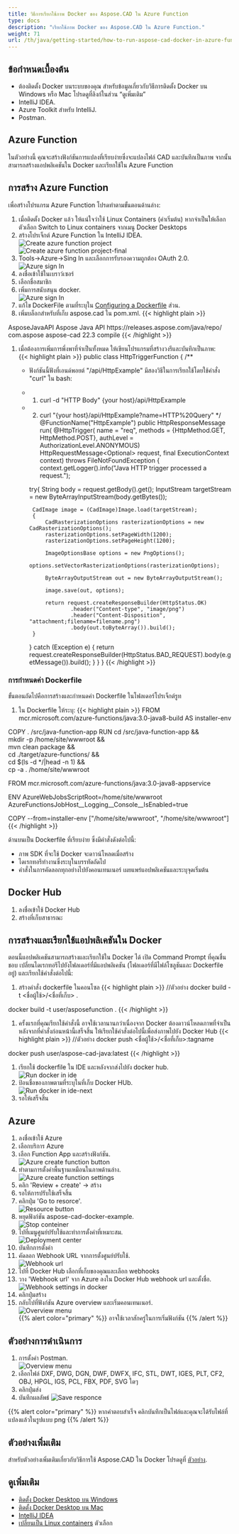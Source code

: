 ```yaml
---
title: วิธีการเรียกใช้ภาพ Docker ของ Aspose.CAD ใน Azure Function
type: docs
description: "เรียกใช้ภาพ Docker ของ Aspose.CAD ใน Azure Function."
weight: 71
url: /th/java/getting-started/how-to-run-aspose-cad-docker-in-azure-function/
---
```


## ข้อกำหนดเบื้องต้น
- ต้องติดตั้ง Docker บนระบบของคุณ สำหรับข้อมูลเกี่ยวกับวิธีการติดตั้ง Docker บน Windows หรือ Mac โปรดดูที่ลิงก์ในส่วน “ดูเพิ่มเติม”
- IntelliJ IDEA.
- Azure Toolkit สำหรับ IntelliJ.
- Postman.

## Azure Function

ในตัวอย่างนี้ คุณจะสร้างฟังก์ชันการแปลงที่เรียบง่ายซึ่งจะแปลงไฟล์ CAD และบันทึกเป็นภาพ จากนั้นสามารถสร้างแอปพลิเคชันใน Docker และเรียกใช้ใน Azure Function

## การสร้าง Azure Function

เพื่อสร้างโปรแกรม Azure Function โปรดทำตามขั้นตอนด้านล่าง:
1. เมื่อติดตั้ง Docker แล้ว ให้แน่ใจว่าใช้ Linux Containers (ค่าเริ่มต้น) หากจำเป็นให้เลือกตัวเลือก Switch to Linux containers จากเมนู Docker Desktops
1. สร้างโปรเจ็กต์ Azure Function ใน IntelliJ IDEA.<br>
![Create azure function project](/_assets/java/java-azure/create-function-ide-1.png)<br>
![Create azure function project-final](/_assets/java/java-azure/create-function-ide-2.png)<br>
1. Tools->Azure->Sing In และเลือกการรับรองความถูกต้อง OAuth 2.0.<br>
![Azure sign In](/_assets/java/java-azure/sign-in-azure.png)<br>
1. ลงชื่อเข้าใช้ในเบราว์เซอร์
1. เลือกชื่อสมาชิก
1. เพิ่มการสนับสนุน docker.<br>
![Azure sign In](/_assets/java/java-azure/add-docker-support.png)<br>
1. แก้ไข DockerFile ตามที่ระบุใน <a href="#configuring-a-dockerfile">Configuring a Dockerfile</a> ส่วน.
1. เพิ่มบล็อกสำหรับที่เก็บ aspose.cad ใน pom.xml.
{{< highlight plain >}}
<repositories>
    <repository>
		<id>AsposeJavaAPI</id>
        <name>Aspose Java API</name>
        <url>https://releases.aspose.com/java/repo/</url>
    </repository>
</repositories>


<dependencies>
 <dependency>
    <groupId>com.aspose</groupId>
    <artifactId>aspose-cad</artifactId>
    <version>22.3</version>
    <scope>compile</scope>
  </dependency>
</dependencies>
{{< /highlight >}}

1. เมื่อต้องการเพิ่มการพึ่งพาที่จำเป็นทั้งหมด ให้เขียนโปรแกรมที่สร้างวงรีและบันทึกเป็นภาพ:<br>
{{< highlight plain >}}
public class HttpTriggerFunction {
    /**
     * ฟังก์ชันนี้ฟังที่เอนด์พอยต์ "/api/HttpExample" มีสองวิธีในการเรียกใช้โดยใช้คำสั่ง "curl" ใน bash:
     * 1. curl -d "HTTP Body" {your host}/api/HttpExample
     * 2. curl "{your host}/api/HttpExample?name=HTTP%20Query"
     */
    @FunctionName("HttpExample")
    public HttpResponseMessage run(
            @HttpTrigger(
                name = "req",
                methods = {HttpMethod.GET, HttpMethod.POST},
                authLevel = AuthorizationLevel.ANONYMOUS)
                HttpRequestMessage<Optional<String>> request,
            final ExecutionContext context) throws FileNotFoundException {
        context.getLogger().info("Java HTTP trigger processed a request.");

        try{
            String body = request.getBody().get();
            InputStream targetStream = new ByteArrayInputStream(body.getBytes());

            CadImage image = (CadImage)Image.load(targetStream);
            {
                CadRasterizationOptions rasterizationOptions = new CadRasterizationOptions();
                rasterizationOptions.setPageWidth(1200);
                rasterizationOptions.setPageHeight(1200);

                ImageOptionsBase options = new PngOptions();
                options.setVectorRasterizationOptions(rasterizationOptions);

                ByteArrayOutputStream out = new ByteArrayOutputStream();

                image.save(out, options);

                return request.createResponseBuilder(HttpStatus.OK)
                        .header("Content-type", "image/png")
                        .header("Content-Disposition", "attachment;filename=filename.png")
                        .body(out.toByteArray()).build();
            }
        }
        catch (Exception e)
		{
            return request.createResponseBuilder(HttpStatus.BAD_REQUEST).body(e.getMessage()).build();
        }
    }
}
{{< /highlight >}}

### การกำหนดค่า Dockerfile

ขั้นตอนถัดไปคือการสร้างและกำหนดค่า Dockerfile ในโฟลเดอร์โปรเจ็กต์รูท

1. ใน Dockerfile ให้ระบุ:
{{< highlight plain >}}
FROM mcr.microsoft.com/azure-functions/java:3.0-java8-build AS installer-env

COPY . /src/java-function-app
RUN cd /src/java-function-app && \
    mkdir -p /home/site/wwwroot && \
    mvn clean package && \
    cd ./target/azure-functions/ && \
    cd $(ls -d */|head -n 1) && \
    cp -a . /home/site/wwwroot

FROM mcr.microsoft.com/azure-functions/java:3.0-java8-appservice

ENV AzureWebJobsScriptRoot=/home/site/wwwroot \
    AzureFunctionsJobHost__Logging__Console__IsEnabled=true

COPY --from=installer-env ["/home/site/wwwroot", "/home/site/wwwroot"]
{{< /highlight >}}

ด้านบนเป็น Dockerfile ที่เรียบง่าย ซึ่งมีคำสั่งดังต่อไปนี้:

- ภาพ SDK ที่จะใช้ Docker จะดาวน์โหลดเมื่อสร้าง
- ไดเรกทอรีทำงานซึ่งระบุในบรรทัดถัดไป
- คำสั่งในการคัดลอกทุกอย่างไปยังคอนเทนเนอร์ เผยแพร่แอปพลิเคชันและระบุจุดเริ่มต้น

## Docker Hub
1. ลงชื่อเข้าใช้ Docker Hub
1. สร้างที่เก็บสาธารณะ

## การสร้างและเรียกใช้แอปพลิเคชันใน Docker
 
ตอนนี้แอปพลิเคชันสามารถสร้างและเรียกใช้ใน Docker ได้ เปิด Command Prompt ที่คุณชื่นชอบ เปลี่ยนไดเรกทอรีไปยังโฟลเดอร์ที่มีแอปพลิเคชัน (โฟลเดอร์ที่มีไฟล์โซลูชันและ Dockerfile อยู่) และเรียกใช้คำสั่งต่อไปนี้:


1. สร้างคำสั่ง dockerfile ในคอนโซล
{{< highlight plain >}}
//ตัวอย่าง
docker build -t <ชื่อผู้ใช้>/<ชื่อที่เก็บ> .

docker build -t user/asposefunction .
{{< /highlight >}}
 
1. ครั้งแรกที่คุณเรียกใช้คำสั่งนี้ อาจใช้เวลานานกว่าเนื่องจาก Docker ต้องดาวน์โหลดภาพที่จำเป็น หลังจากที่คำสั่งก่อนหน้านี้เสร็จสิ้น ให้เรียกใช้คำสั่งต่อไปนี้เพื่อส่งภาพไปยัง Docker Hub
{{< highlight plain >}}
//ตัวอย่าง
docker push <ชื่อผู้ใช้>/<ชื่อที่เก็บ>:tagname

docker push user/aspose-cad-java:latest
{{< /highlight >}}

1. เรียกใช้ dockerfile ใน IDE และหลังจากส่งไปยัง docker hub.<br>
![Run docker in ide](/_assets/java/java-azure/docker-run-in-ide.png)<br>
1. ป้อนชื่อของภาพตามที่ระบุในที่เก็บ Docker HUb.<br>
![Run docker in ide-next](/_assets/java/java-azure/docker-run-in-ide-1.png)<br>
1. รอให้เสร็จสิ้น

## Azure

1. ลงชื่อเข้าใช้ Azure
1. เลือกบริการ Azure
1. เลือก Function App และสร้างฟังก์ชัน.<br>
![Azure create function button](/_assets/java/java-azure/create-function-azure.png)<br>
1. ทำตามการตั้งค่าพื้นฐานเหมือนในภาพด้านล่าง.<br>
![Azure create function settings](/_assets/java/java-azure/create-function-settings.png)<br>
1. คลิก 'Review + create' -> สร้าง
1. รอให้การปรับใช้เสร็จสิ้น
1. คลิกปุ่ม 'Go to resorce'.<br>
![Resource button](/_assets/java/java-azure/go-to-resource.png)<br>
1. หยุดฟังก์ชัน aspose-cad-docker-example.<br>
![Stop conteiner](/_assets/java/java-azure/stop-container.png)<br>
1. ไปที่เมนูศูนย์ปรับใช้และทำการตั้งค่าที่เหมาะสม.<br>
![Deployment center](/_assets/java/java-azure/deployment-center.png)<br>
1. บันทึกการตั้งค่า
1. คัดลอก Webhook URL จากการตั้งศูนย์ปรับใช้.<br>
![Webhook url](/_assets/java/java-azure/webhook-url.png)<br>
1. ไปที่ Docker Hub เลือกที่เก็บของคุณและเลือก webhooks
1. วาง 'Webhook url' จาก Azure ลงใน Docker Hub webhook url และตั้งชื่อ.<br>
![Webhook settings in docker](/_assets/java/java-azure/webhook.png)<br>
1. คลิกปุ่มสร้าง
1. กลับไปที่ฟังก์ชัน Azure overview และเริ่มคอนเทนเนอร์.<br>
![Overview menu](/_assets/java/java-azure/overview.png)<br>
{{% alert color="primary" %}} 
อาจใช้เวลาสักครู่ในการเริ่มฟังก์ชัน
{{% /alert %}}

## ตัวอย่างการดำเนินการ

1. การตั้งค่า Postman.<br>
![Overview menu](/_assets/java/java-azure/postman-settings.png)<br>
1. เลือกไฟล์ DXF, DWG, DGN, DWF, DWFX, IFC, STL, DWT, IGES, PLT, CF2, OBJ, HPGL, IGS, PCL, FBX, PDF, SVG ใดๆ
1. คลิกปุ่มส่ง
1. บันทึกผลลัพธ์
![Save responce](/_assets/java/java-azure/response-postman.png)<br>

{{% alert color="primary" %}} 
หากคำตอบสำเร็จ คลิกบันทึกเป็นไฟล์และคุณจะได้รับไฟล์ที่แปลงแล้วในรูปแบบ png
{{% /alert %}}

## ตัวอย่างเพิ่มเติม

สำหรับตัวอย่างเพิ่มเติมเกี่ยวกับวิธีการใช้ Aspose.CAD ใน Docker โปรดดูที่ [ตัวอย่าง](https://github.com/aspose-cad/Aspose.CAD-Documentation).


## ดูเพิ่มเติม

- [ติดตั้ง Docker Desktop บน Windows](https://docs.docker.com/docker-for-windows/install/)
- [ติดตั้ง Docker Desktop บน Mac](https://docs.docker.com/docker-for-mac/install/)
- [IntelliJ IDEA](https://www.jetbrains.com/idea/)
- [เปลี่ยนเป็น Linux containers](https://docs.docker.com/docker-for-windows/#switch-between-windows-and-linux-containers) ตัวเลือก
